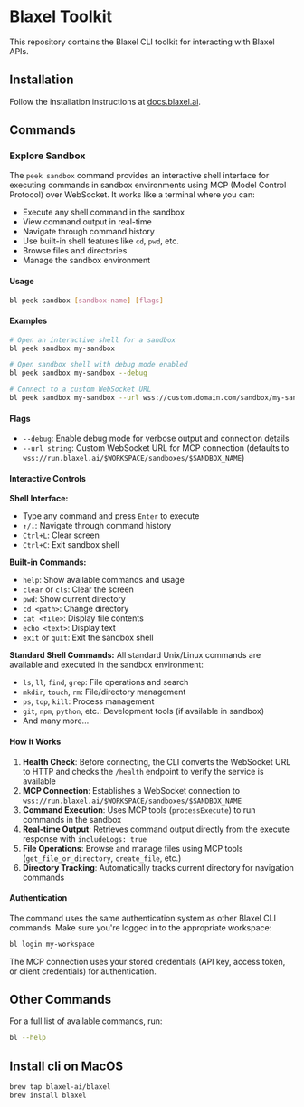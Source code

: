 # Blaxel Toolkit

This repository contains the Blaxel CLI toolkit for interacting with Blaxel APIs.

## Installation

Follow the installation instructions at [docs.blaxel.ai](https://docs.blaxel.ai/cli-reference/introduction).

## Commands

### Explore Sandbox

The `peek sandbox` command provides an interactive shell interface for executing commands in sandbox environments using MCP (Model Control Protocol) over WebSocket. It works like a terminal where you can:

- Execute any shell command in the sandbox
- View command output in real-time
- Navigate through command history
- Use built-in shell features like `cd`, `pwd`, etc.
- Browse files and directories
- Manage the sandbox environment

#### Usage

```bash
bl peek sandbox [sandbox-name] [flags]
```

#### Examples

```bash
# Open an interactive shell for a sandbox
bl peek sandbox my-sandbox

# Open sandbox shell with debug mode enabled
bl peek sandbox my-sandbox --debug

# Connect to a custom WebSocket URL
bl peek sandbox my-sandbox --url wss://custom.domain.com/sandbox/my-sandbox
```

#### Flags

- `--debug`: Enable debug mode for verbose output and connection details
- `--url string`: Custom WebSocket URL for MCP connection (defaults to `wss://run.blaxel.ai/$WORKSPACE/sandboxes/$SANDBOX_NAME`)

#### Interactive Controls

**Shell Interface:**
- Type any command and press `Enter` to execute
- `↑/↓`: Navigate through command history
- `Ctrl+L`: Clear screen
- `Ctrl+C`: Exit sandbox shell

**Built-in Commands:**
- `help`: Show available commands and usage
- `clear` or `cls`: Clear the screen
- `pwd`: Show current directory
- `cd <path>`: Change directory
- `cat <file>`: Display file contents
- `echo <text>`: Display text
- `exit` or `quit`: Exit the sandbox shell

**Standard Shell Commands:**
All standard Unix/Linux commands are available and executed in the sandbox environment:
- `ls`, `ll`, `find`, `grep`: File operations and search
- `mkdir`, `touch`, `rm`: File/directory management
- `ps`, `top`, `kill`: Process management
- `git`, `npm`, `python`, etc.: Development tools (if available in sandbox)
- And many more...

#### How it Works

1. **Health Check**: Before connecting, the CLI converts the WebSocket URL to HTTP and checks the `/health` endpoint to verify the service is available
2. **MCP Connection**: Establishes a WebSocket connection to `wss://run.blaxel.ai/$WORKSPACE/sandboxes/$SANDBOX_NAME`
3. **Command Execution**: Uses MCP tools (`processExecute`) to run commands in the sandbox
4. **Real-time Output**: Retrieves command output directly from the execute response with `includeLogs: true`
5. **File Operations**: Browse and manage files using MCP tools (`get_file_or_directory`, `create_file`, etc.)
6. **Directory Tracking**: Automatically tracks current directory for navigation commands

#### Authentication

The command uses the same authentication system as other Blaxel CLI commands. Make sure you're logged in to the appropriate workspace:

```bash
bl login my-workspace
```

The MCP connection uses your stored credentials (API key, access token, or client credentials) for authentication.

## Other Commands

For a full list of available commands, run:

```bash
bl --help
```

## Install cli on MacOS
```sh
brew tap blaxel-ai/blaxel
brew install blaxel
```